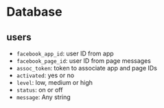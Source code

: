 Database
===

## users
* `facebook_app_id`: user ID from app
* `facebook_page_id`: user ID from page messages 
* `assoc_token`: token to associate app and page IDs
* `activated`: yes or no
* `level`: low, medium or high
* `status`: on or off
* `message`: Any string
